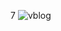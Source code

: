 7
![vblog](https://res.cloudinary.com/db670bhmc/image/upload/v1701884971/261871959-68324081-c606-4e10-a645-b2a1406c6749_znzrlw.png)
